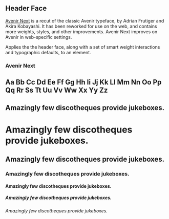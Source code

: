 ## Header Face

[Avenir Next](http://www.fonts.com/font/linotype/avenir-next) is a recut of the classic Avenir typeface, by Adrian Frutiger and Akira Kobayashi. It has been reworked for use on the web, and contains more weights, styles, and other improvements. Avenir Next improves on Avenir in web-specific settings.

Applies the the header face, along with a set of smart weight interactions and typographic defaults, to an element.

### Avenir Next
<h2 class="type-sample"> Aa Bb Cc Dd Ee Ff Gg Hh Ii Jj Kk Ll Mm Nn Oo Pp Qq Rr Ss Tt Uu Vv Ww Xx Yy Zz</h2>
<h2 class="type-sample"> Amazingly few discotheques provide jukeboxes.</h2>

<h1>Amazingly few discotheques provide jukeboxes.</h1>
<h2>Amazingly few discotheques provide jukeboxes.</h2>
<h3>Amazingly few discotheques provide jukeboxes.</h3>
<h4>Amazingly few discotheques provide jukeboxes.</h4>
<h5>Amazingly few discotheques provide jukeboxes.</h5>
<h6>Amazingly few discotheques provide jukeboxes.</h6>

